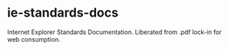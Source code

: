 ie-standards-docs
=================

Internet Explorer Standards Documentation. Liberated from .pdf lock-in for web consumption.
